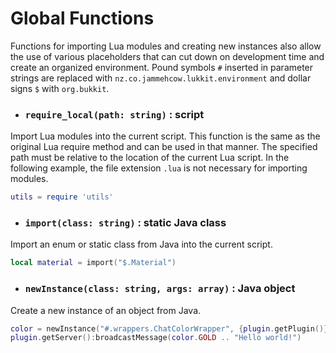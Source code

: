 # Global Functions

Functions for importing Lua modules and creating new instances also allow the use of various placeholders that can cut down on development time and create an organized environment. Pound symbols `#` inserted in parameter strings are replaced with `nz.co.jammehcow.lukkit.environment` and dollar signs `$` with `org.bukkit`.

- ### `require_local(path: string)` : script
Import Lua modules into the current script. This function is the same as the original Lua require method and can be used in that manner. The specified path must be relative to the location of the current Lua script. In the following example, the file extension `.lua` is not necessary for importing modules.
```lua
utils = require 'utils'
```

- ### `import(class: string)` : static Java class
Import an enum or static class from Java into the current script.
```lua
local material = import("$.Material")
```

- ### `newInstance(class: string, args: array)` : Java object
Create a new instance of an object from Java.
```lua
color = newInstance("#.wrappers.ChatColorWrapper", {plugin.getPlugin()})
plugin.getServer():broadcastMessage(color.GOLD .. "Hello world!")
```

